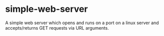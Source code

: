 # simple-web-server
A simple web server which opens and runs on a port on a linux server and accepts/returns GET requests via URL arguments.
